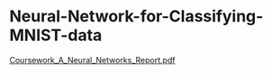 # Neural-Network-for-Classifying-MNIST-data
[Coursework_A_Neural_Networks_Report.pdf](https://github.com/ClarksTech/Neural-Network-for-Classifying-MNIST-data/files/13587232/Coursework_A_Neural_Networks_Report.pdf)
